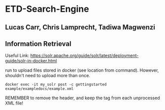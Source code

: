 # ETD-Search-Engine

## Lucas Carr, Chris Lamprecht, Tadiwa Magwenzi

## Information Retrieval

Useful Link: https://solr.apache.org/guide/solr/latest/deployment-guide/solr-in-docker.html

run to upload files stored in docker (see location from command). However, shouldn't need to upload more than once. 

```docker exec -it my_solr post -c gettingstarted example/exampledocs/example.xml```

    
REMEMBER to remove the header, and keep the <FindRecords> tag from each unprocessed XML file!
